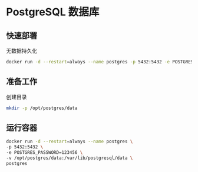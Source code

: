 # PostgreSQL 数据库

## 快速部署

无数据持久化

```bash
docker run -d --restart=always --name postgres -p 5432:5432 -e POSTGRES_PASSWORD=123456 postgres
```

## 准备工作

创建目录

```bash
mkdir -p /opt/postgres/data
```

## 运行容器

```bash
docker run -d --restart=always --name postgres \
-p 5432:5432 \
-e POSTGRES_PASSWORD=123456 \
-v /opt/postgres/data:/var/lib/postgresql/data \
postgres
```
